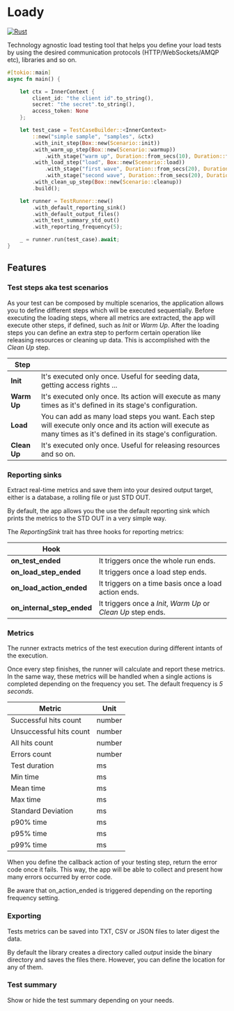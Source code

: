 # Loady

[![Rust](https://github.com/gcastellov/loady/actions/workflows/rust.yml/badge.svg)](https://github.com/gcastellov/loady/actions/workflows/rust.yml)

Technology agnostic load testing tool that helps you define your load tests by using the desired communication protocols (HTTP/WebSockets/AMQP etc), libraries and so on.

```rust
#[tokio::main]
async fn main() {

    let ctx = InnerContext {
        client_id: "the client id".to_string(),
        secret: "the secret".to_string(),
        access_token: None
    };

    let test_case = TestCaseBuilder::<InnerContext>
        ::new("simple sample", "samples", &ctx)
        .with_init_step(Box::new(Scenario::init))
        .with_warm_up_step(Box::new(Scenario::warmup))
            .with_stage("warm up", Duration::from_secs(10), Duration::from_secs(1), 1)
        .with_load_step("load", Box::new(Scenario::load))    
            .with_stage("first wave", Duration::from_secs(20), Duration::from_secs(1), 10)
            .with_stage("second wave", Duration::from_secs(20), Duration::from_secs(1), 10)
        .with_clean_up_step(Box::new(Scenario::cleanup))
        .build();

    let runner = TestRunner::new()
        .with_default_reporting_sink()
        .with_default_output_files()
        .with_test_summary_std_out()
        .with_reporting_frequency(5);

    _ = runner.run(test_case).await;
}
```

## Features

### Test steps aka test scenarios

As your test can be composed by multiple scenarios, the application allows you to define different steps which will be executed sequentially. Before executing the loading steps, where all metrics are extracted, the app will execute other steps, if defined, such as *Init* or *Warm Up*. After the loading steps you can define an extra step to perform certain operation like releasing resources or cleaning up data. This is accomplished with the *Clean Up* step.

|Step||
|--|--|
|**Init**|It's executed only once. Useful for seeding data, getting access rights ...|
|**Warm Up**|It's executed only once. Its action will execute as many times as it's defined in its stage's configuration.|
|**Load**|You can add as many load steps you want. Each step will execute only once and its action will execute as many times as it's defined in its stage's configuration.|
|**Clean Up**|It's executed only once. Useful for releasing resources and so on.|

### Reporting sinks
Extract real-time metrics and save them into your desired output target, either is a database, a rolling file or just STD OUT.

By default, the app allows you the use the default reporting sink which prints the metrics to the STD OUT in a very simple way.

The *ReportingSink* trait has three hooks for reporting metrics:

|Hook||
|--|--|
|**on_test_ended**|It triggers once the whole run ends.|
|**on_load_step_ended**|It triggers once a load step ends.|
|**on_load_action_ended**|It triggers on a time basis once a load action ends.|
|**on_internal_step_ended**|It triggers once a *Init*, *Warm Up* or *Clean Up* step ends.|

### Metrics
The runner extracts metrics of the test execution during different intants of the execution. 

Once every step finishes, the runner will calculate and report these metrics. In the same way, these metrics will be handled when a single actions is completed depending on the frequency you set. The default frequency is *5 seconds*.

| Metric | Unit |
|---|---|
| Successful hits count | number |
| Unsuccessful hits count | number |
| All hits count | number |
| Errors count | number |
| Test duration| ms |
| Min time | ms |
| Mean time | ms |
| Max time | ms |
| Standard Deviation | ms |
| p90% time | ms |
| p95% time | ms |
| p99% time | ms |


When you define the callback action of your testing step, return the error code once it fails. This way, the app will be able to collect and present how many errors occurred by error code.

Be aware that on_action_ended is triggered depending on the reporting frequency setting.

### Exporting
Tests metrics can be saved into TXT, CSV or JSON files to later digest the data. 

By default the library creates a directory called *output* inside the binary directory and saves the files there. However, you can define the location for any of them.

### Test summary
Show or hide the test summary depending on your needs. 